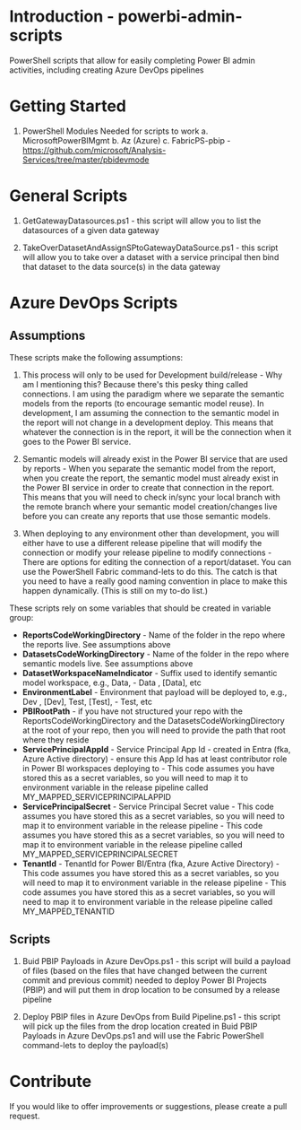 # Introduction - powerbi-admin-scripts
PowerShell scripts that allow for easily completing Power BI admin activities, including
creating Azure DevOps pipelines

# Getting Started
1.	PowerShell Modules Needed for scripts to work
	a.  MicrosoftPowerBIMgmt
	b.  Az (Azure)
	c.  FabricPS-pbip - https://github.com/microsoft/Analysis-Services/tree/master/pbidevmode

# General Scripts
1.	GetGatewayDatasources.ps1 - this script will allow you to list the datasources of a given data gateway
	
2.	TakeOverDatasetAndAssignSPtoGatewayDataSource.ps1 - this script will allow you to take over a dataset with a service principal then bind that dataset to the data source(s) in the data gateway
	
# Azure DevOps Scripts
## Assumptions
These scripts make the following assumptions:
1.	This process will only to be used for Development build/release - Why am I mentioning this?  Because there's this pesky thing called connections.  I am using the paradigm where we separate the semantic models from the reports (to encourage semantic model reuse).  In development, I am assuming the connection to the semantic model in the report will not change in a development deploy.  This means that whatever the connection is in the report, it will be the connection when it goes to the Power BI service. 

2.	Semantic models will already exist in the Power BI service that are used by reports - When you separate the semantic model from the report, when you create the report, the semantic model must already exist in the Power BI service in order to create that connection in the report.  This means that you will need to check in/sync your local branch with the remote branch where your semantic model creation/changes live before you can create any reports that use those semantic models.

3.	When deploying to any environment other than development, you will either have to use a different release pipeline that will modify the connection or modify your release pipeline to modify connections - There are options for editing the connection of a report/dataset.  You can use the PowerShell Fabric command-lets to do this.  The catch is that you need to have a really good naming convention in place to make this happen dynamically.  (This is still on my to-do list.)
   
These scripts rely on some variables that should be created in variable group:
- **ReportsCodeWorkingDirectory** - Name of the folder in the repo where the reports live.  See assumptions above
- **DatasetsCodeWorkingDirectory** - Name of the folder in the repo where semantic models live.  See assumptions above
- **DatasetWorkspaceNameIndicator** - Suffix used to identify semantic model workspace, e.g., Data, - Data , [Data], etc
- **EnvironmentLabel** - Environment that payload will be deployed to, e.g., Dev , [Dev], Test, [Test], - Test, etc
- **PBIRootPath** - if you have not structured your repo with the ReportsCodeWorkingDirectory and the DatasetsCodeWorkingDirectory at the root of your repo, then you will need to provide the path that root where they reside
- **ServicePrincipalAppId** - Service Principal App Id - created in Entra (fka, Azure Active directory) - ensure this App Id has at least contributor role in Power BI workspaces deploying to - This code assumes you have stored this as a secret variables, so you will need to map it to environment variable in the release pipeline called MY_MAPPED_SERVICEPRINCIPALAPPID
- **ServicePrincipalSecret** - Service Principal Secret value - This code assumes you have stored this as a secret variables, so you will need to map it to environment variable in the release pipeline - This code assumes you have stored this as a secret variables, so you will need to map it to environment variable in the release pipeline called MY_MAPPED_SERVICEPRINCIPALSECRET
- **TenantId** - TenantId for Power BI/Entra (fka, Azure Active Directory) - This code assumes you have stored this as a secret variables, so you will need to map it to environment variable in the release pipeline - This code assumes you have stored this as a secret variables, so you will need to map it to environment variable in the release pipeline called MY_MAPPED_TENANTID

## Scripts
1.	Buid PBIP Payloads in Azure DevOps.ps1 - this script will build a payload of files (based on the files that have changed between the current commit and previous commit) needed to deploy Power BI Projects (PBIP) and will put them in drop location to be consumed by a release pipeline

2.	Deploy PBIP files in Azure DevOps from Build Pipeline.ps1 - this script will pick up the files from the drop location created in Buid PBIP Payloads in Azure DevOps.ps1 and will use the Fabric PowerShell command-lets to deploy the payload(s)

# Contribute
If you would like to offer improvements or suggestions, please create a pull request.
